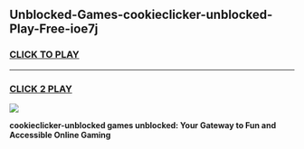 
## Unblocked-Games-cookieclicker-unblocked-Play-Free-ioe7j
<h3>
<a href="https://premium76.site?title=cookieclicker-unblocked&ref=18A1">CLICK TO PLAY</a></h3>
<hr>

<h3>
<a href="https://premium76.site?title=cookieclicker-unblocked&ref=18A1">CLICK 2 PLAY</a>
  
</h3>

<a href="https://premium76.site?title=cookieclicker-unblocked&ref=18A1"><img src="https://clearcache.store/games.png"></a>


**cookieclicker-unblocked games unblocked: Your Gateway to Fun and Accessible Online Gaming**
